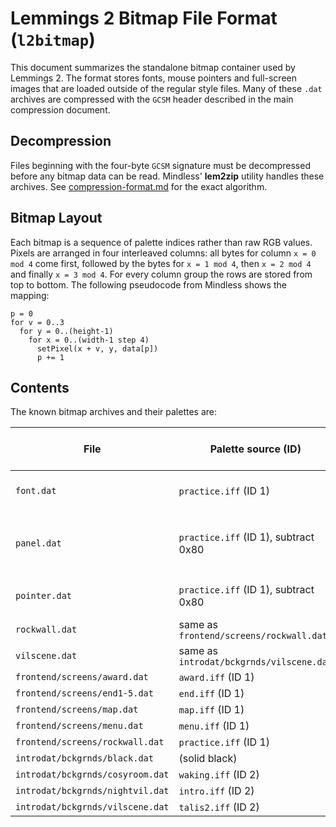 # Lemmings 2 Bitmap File Format (`l2bitmap`)

This document summarizes the standalone bitmap container used by Lemmings 2. The format stores fonts, mouse pointers and full-screen images that are loaded outside of the regular style files. Many of these `.dat` archives are compressed with the `GCSM` header described in the main compression document.

## Decompression

Files beginning with the four-byte `GCSM` signature must be decompressed before any bitmap data can be read. Mindless' **lem2zip** utility handles these archives. See [compression-format.md](../compression-format.md) for the exact algorithm.

## Bitmap Layout

Each bitmap is a sequence of palette indices rather than raw RGB values. Pixels are arranged in four interleaved columns: all bytes for column `x = 0 mod 4` come first, followed by the bytes for `x = 1 mod 4`, then `x = 2 mod 4` and finally `x = 3 mod 4`. For every column group the rows are stored from top to bottom. The following pseudocode from Mindless shows the mapping:

```
p = 0
for v = 0..3
  for y = 0..(height-1)
    for x = 0..(width-1 step 4)
      setPixel(x + v, y, data[p])
      p += 1
```

## Contents

The known bitmap archives and their palettes are:

| File | Palette source (ID) | Bitmap count / size | Notes |
| ---- | ------------------ | ------------------- | ----- |
| `font.dat` | `practice.iff` (ID 1) | 102 bitmaps of 16×11 | |
| `panel.dat` | `practice.iff` (ID 1), subtract 0x80 | 1×32×30, 1×32×20, 59×8×8, 1×16×9 | Includes non-bitmap `L2SS` data |
| `pointer.dat` | `practice.iff` (ID 1), subtract 0x80 | 18 bitmaps of 16×16 | |
| `rockwall.dat` | same as `frontend/screens/rockwall.dat` | 320×200 | |
| `vilscene.dat` | same as `introdat/bckgrnds/vilscene.dat` | 320×200 | |
| `frontend/screens/award.dat` | `award.iff` (ID 1) | 320×200 | |
| `frontend/screens/end1-5.dat` | `end.iff` (ID 1) | 320×200 | |
| `frontend/screens/map.dat` | `map.iff` (ID 1) | 320×200 | |
| `frontend/screens/menu.dat` | `menu.iff` (ID 1) | 320×200 | |
| `frontend/screens/rockwall.dat` | `practice.iff` (ID 1) | 320×200 | |
| `introdat/bckgrnds/black.dat` | (solid black) | 320×200 | |
| `introdat/bckgrnds/cosyroom.dat` | `waking.iff` (ID 2) | 320×200 | |
| `introdat/bckgrnds/nightvil.dat` | `intro.iff` (ID 2) | 320×200 | |
| `introdat/bckgrnds/vilscene.dat` | `talis2.iff` (ID 2) | 320×200 | |
